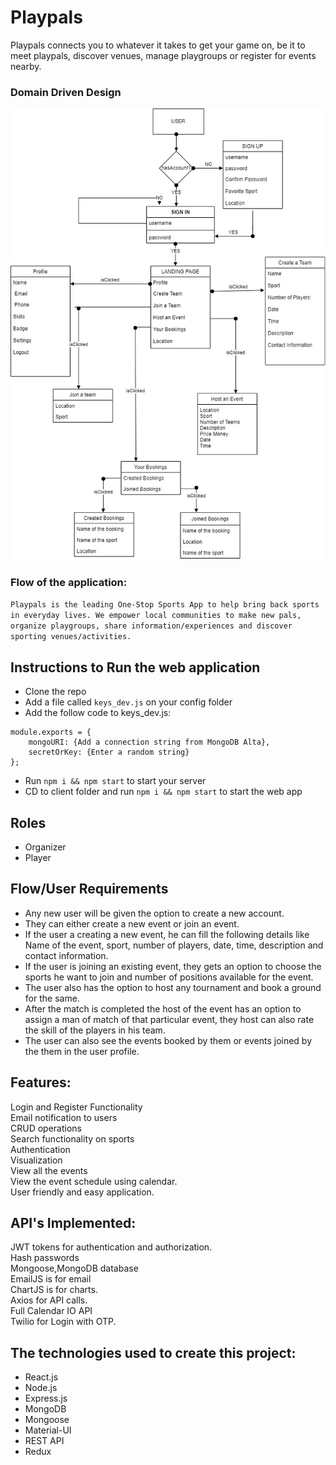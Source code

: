 # Playpals
Playpals  connects you to whatever it takes to get your game on, be it to meet playpals, discover venues, manage playgroups or register for events nearby.



### Domain Driven Design



<img src="assets/images/playpals.jpeg" alt="Domain Driven Design">



### Flow of the application:



`Playpals is the leading One-Stop Sports App to help bring back sports in everyday lives. We empower local communities to make new pals, organize playgroups, share information/experiences and discover sporting venues/activities.`




## Instructions to Run the web application
- Clone the repo
- Add a file called `keys_dev.js` on your config folder
- Add the follow code to keys_dev.js:
```
module.exports = {
    mongoURI: {Add a connection string from MongoDB Alta},
    secretOrKey: {Enter a random string}
};
```
- Run `npm i && npm start` to start your server
- CD to client folder and run `npm i && npm start` to start the web app




## Roles
* Organizer
* Player




## Flow/User Requirements



* Any new user will be given the option to create a new account.
* They can either create a new event or join an event.
* If the user a creating a new event, he can fill the following details like Name of the event, sport, number of players, date, time, description and  contact information.
* If the user is joining an existing event, they gets an option to choose the sports he want to join and number of positions available for the event.
* The user also has the option to host any tournament and book a ground for the same.
* After the match is completed the host of the event has an option to assign a man of match of that particular event, they host can also rate the skill of the players in his team.
* The user can also see the events booked by them or events joined by the them in the user profile.




## Features:
Login and Register Functionality<br>
Email notification to users<br>
CRUD operations<br>
Search functionality on sports<br>
Authentication<br>
Visualization<br>
View all the events<br>
View the event schedule using calendar.<br>
User friendly and easy application.<br>



## API's Implemented:
JWT tokens for authentication and authorization.<br>
Hash passwords<br>
Mongoose,MongoDB database<br>
EmailJS is for email<br>
ChartJS is for charts.<br>
Axios for API calls.<br>
Full Calendar IO API<br>
Twilio for Login with OTP.<br>



## The technologies used to create this project:
- React.js<br>
- Node.js<br>
- Express.js<br>
- MongoDB<br>
- Mongoose<br>
- Material-UI<br>
- REST API<br>
- Redux<br>







